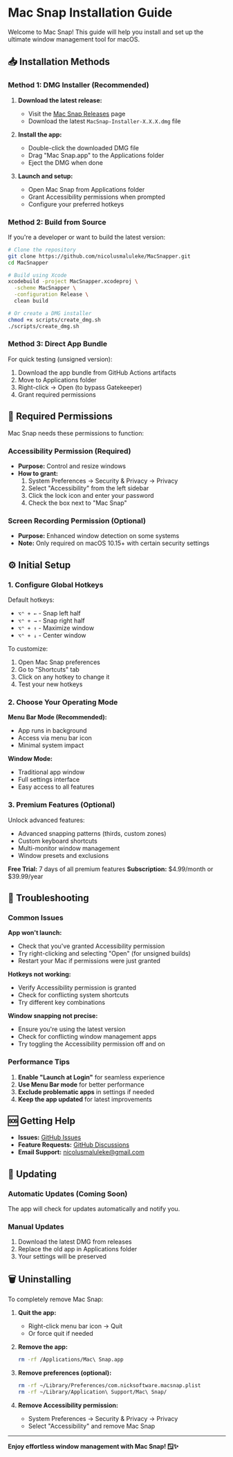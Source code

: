 # Mac Snap Installation Guide

Welcome to Mac Snap! This guide will help you install and set up the ultimate window management tool for macOS.

## 📥 Installation Methods

### Method 1: DMG Installer (Recommended)

1. **Download the latest release:**
   - Visit the [Mac Snap Releases](https://github.com/nicolusmaluleke/MacSnapper/releases) page
   - Download the latest `MacSnap-Installer-X.X.X.dmg` file

2. **Install the app:**
   - Double-click the downloaded DMG file
   - Drag "Mac Snap.app" to the Applications folder
   - Eject the DMG when done

3. **Launch and setup:**
   - Open Mac Snap from Applications folder
   - Grant Accessibility permissions when prompted
   - Configure your preferred hotkeys

### Method 2: Build from Source

If you're a developer or want to build the latest version:

```bash
# Clone the repository
git clone https://github.com/nicolusmaluleke/MacSnapper.git
cd MacSnapper

# Build using Xcode
xcodebuild -project MacSnapper.xcodeproj \
  -scheme MacSnapper \
  -configuration Release \
  clean build

# Or create a DMG installer
chmod +x scripts/create_dmg.sh
./scripts/create_dmg.sh
```

### Method 3: Direct App Bundle

For quick testing (unsigned version):

1. Download the app bundle from GitHub Actions artifacts
2. Move to Applications folder
3. Right-click → Open (to bypass Gatekeeper)
4. Grant required permissions

## 🔐 Required Permissions

Mac Snap needs these permissions to function:

### Accessibility Permission (Required)
- **Purpose:** Control and resize windows
- **How to grant:**
  1. System Preferences → Security & Privacy → Privacy
  2. Select "Accessibility" from the left sidebar
  3. Click the lock icon and enter your password
  4. Check the box next to "Mac Snap"

### Screen Recording Permission (Optional)
- **Purpose:** Enhanced window detection on some systems
- **Note:** Only required on macOS 10.15+ with certain security settings

## ⚙️ Initial Setup

### 1. Configure Global Hotkeys

Default hotkeys:
- `⌥⌃ + ←` - Snap left half
- `⌥⌃ + →` - Snap right half
- `⌥⌃ + ↑` - Maximize window
- `⌥⌃ + ↓` - Center window

To customize:
1. Open Mac Snap preferences
2. Go to "Shortcuts" tab
3. Click on any hotkey to change it
4. Test your new hotkeys

### 2. Choose Your Operating Mode

**Menu Bar Mode (Recommended):**
- App runs in background
- Access via menu bar icon
- Minimal system impact

**Window Mode:**
- Traditional app window
- Full settings interface
- Easy access to all features

### 3. Premium Features (Optional)

Unlock advanced features:
- Advanced snapping patterns (thirds, custom zones)
- Custom keyboard shortcuts
- Multi-monitor window management
- Window presets and exclusions

**Free Trial:** 7 days of all premium features
**Subscription:** $4.99/month or $39.99/year

## 🔧 Troubleshooting

### Common Issues

**App won't launch:**
- Check that you've granted Accessibility permission
- Try right-clicking and selecting "Open" (for unsigned builds)
- Restart your Mac if permissions were just granted

**Hotkeys not working:**
- Verify Accessibility permission is granted
- Check for conflicting system shortcuts
- Try different key combinations

**Window snapping not precise:**
- Ensure you're using the latest version
- Check for conflicting window management apps
- Try toggling the Accessibility permission off and on

### Performance Tips

1. **Enable "Launch at Login"** for seamless experience
2. **Use Menu Bar mode** for better performance
3. **Exclude problematic apps** in settings if needed
4. **Keep the app updated** for latest improvements

## 🆘 Getting Help

- **Issues:** [GitHub Issues](https://github.com/nicolusmaluleke/MacSnapper/issues)
- **Feature Requests:** [GitHub Discussions](https://github.com/nicolusmaluleke/MacSnapper/discussions)
- **Email Support:** nicolusmaluleke@gmail.com

## 🔄 Updating

### Automatic Updates (Coming Soon)
The app will check for updates automatically and notify you.

### Manual Updates
1. Download the latest DMG from releases
2. Replace the old app in Applications folder
3. Your settings will be preserved

## 🗑️ Uninstalling

To completely remove Mac Snap:

1. **Quit the app:**
   - Right-click menu bar icon → Quit
   - Or force quit if needed

2. **Remove the app:**
   ```bash
   rm -rf /Applications/Mac\ Snap.app
   ```

3. **Remove preferences (optional):**
   ```bash
   rm -rf ~/Library/Preferences/com.nicksoftware.macsnap.plist
   rm -rf ~/Library/Application\ Support/Mac\ Snap/
   ```

4. **Remove Accessibility permission:**
   - System Preferences → Security & Privacy → Privacy
   - Select "Accessibility" and remove Mac Snap

---

**Enjoy effortless window management with Mac Snap! 🪟✨**
